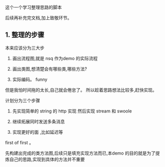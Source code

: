 
这个一个学习整理思路的脚本

后续再补充完文档,加上致敬环节。

## 1. 整理的步骤
本来应该分为三大步

1. 画出流程图,就是 nsq 作为demo 的实际流程

2. 画出类图,想清楚会有哪些类,哪些方法? 

3. 实际编码。 funny


但是我怕时间拖的太长,自己就会倦怠了。 所以趁着思路想法比较多,赶快实现。

计划分为三个步骤

1. 先实现简单的 string 的 http 实现
    然后实现 stream  和 swoole
    
2. 继续拓展同时发送多条消息
 
3. 实现更好的面 ,比如延迟等


first of first 。

先构建出完成的类方法图,后续只是填充实现方法而已,本demo 的目的就是为了提炼自己的思路,实现到具体的方法并不重要